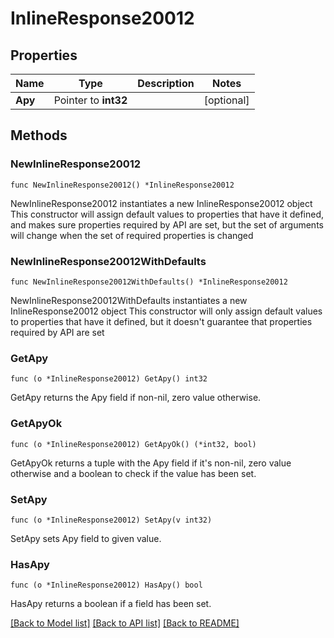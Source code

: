 # InlineResponse20012

## Properties

Name | Type | Description | Notes
------------ | ------------- | ------------- | -------------
**Apy** | Pointer to **int32** |  | [optional] 

## Methods

### NewInlineResponse20012

`func NewInlineResponse20012() *InlineResponse20012`

NewInlineResponse20012 instantiates a new InlineResponse20012 object
This constructor will assign default values to properties that have it defined,
and makes sure properties required by API are set, but the set of arguments
will change when the set of required properties is changed

### NewInlineResponse20012WithDefaults

`func NewInlineResponse20012WithDefaults() *InlineResponse20012`

NewInlineResponse20012WithDefaults instantiates a new InlineResponse20012 object
This constructor will only assign default values to properties that have it defined,
but it doesn't guarantee that properties required by API are set

### GetApy

`func (o *InlineResponse20012) GetApy() int32`

GetApy returns the Apy field if non-nil, zero value otherwise.

### GetApyOk

`func (o *InlineResponse20012) GetApyOk() (*int32, bool)`

GetApyOk returns a tuple with the Apy field if it's non-nil, zero value otherwise
and a boolean to check if the value has been set.

### SetApy

`func (o *InlineResponse20012) SetApy(v int32)`

SetApy sets Apy field to given value.

### HasApy

`func (o *InlineResponse20012) HasApy() bool`

HasApy returns a boolean if a field has been set.


[[Back to Model list]](../README.md#documentation-for-models) [[Back to API list]](../README.md#documentation-for-api-endpoints) [[Back to README]](../README.md)


